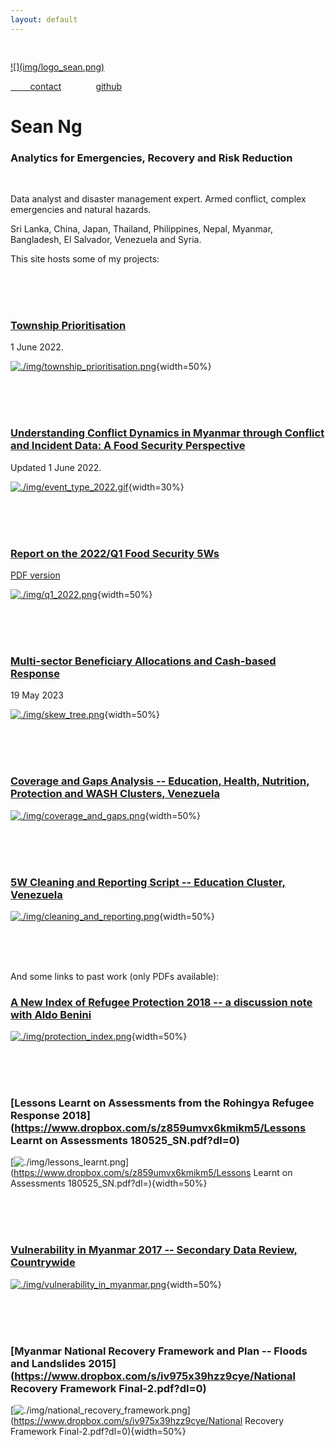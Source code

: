 ```yaml
---
layout: default
---
```




<div class="row" style="padding-top: 30px;">
<div class="col-sm-3">


<a href = "https://github.com/seanywng">
![](img/logo_sean.png)


&nbsp;&nbsp;&nbsp;&nbsp;&nbsp;&nbsp;&nbsp;&nbsp;[contact](mailto:seanywng@gmail.com)
&nbsp;&nbsp;&nbsp;&nbsp;&nbsp;&nbsp;&nbsp;&nbsp;&nbsp;&nbsp;&nbsp;&nbsp;&nbsp;[github](https://github.com/seanywng)


</div>
<div class="col-sm-9">

# **Sean Ng**

### **Analytics for Emergencies, Recovery and Risk Reduction**

<br>

Data analyst and disaster management expert. Armed conflict, complex emergencies and natural hazards.  

Sri Lanka, China, Japan, Thailand, Philippines, Nepal, Myanmar, Bangladesh, El Salvador, Venezuela and Syria.

This site hosts some of my projects: 

<br><br><br>


### [Township Prioritisation](https://food-security-cluster-myanmar.github.io/mmr_township_prioritisation/)
1 June 2022. 

[![./img/township_prioritisation.png](./img/township_prioritisation.png)](https://food-security-cluster-myanmar.github.io/mmr_township_prioritisation/){width=50%}

<br><br><br>

### [Understanding Conflict Dynamics in Myanmar through Conflict and Incident Data: A Food Security Perspective](https://food-security-cluster-myanmar.github.io/exploratory-data-analysis-acled-fsc/)
Updated 1 June 2022. 

[![./img/event_type_2022.gif](./img/event_type_2022.gif)](https://food-security-cluster-myanmar.github.io/exploratory-data-analysis-acled-fsc/){width=30%}

<br><br><br>

### [Report on the 2022/Q1 Food Security 5Ws](https://food-security-cluster-myanmar.github.io/fsc_5ws_first_quarter_2022/)
[PDF version](https://www.dropbox.com/s/ibswwmfhjpp9odh/fsc_2022_q1_5ws_report.pdf?dl=0)

[![./img/q1_2022.png](./img/q1_2022.png)](https://food-security-cluster-myanmar.github.io/fsc_5ws_first_quarter_2022/){width=50%}

<br><br><br>

### [Multi-sector Beneficiary Allocations and Cash-based Response](https://northwest-syria-cash-working-group.github.io/multisector_4Ws_review/#1) 
19 May 2023

[![./img/skew_tree.png](./img/skew_tree.png)](https://northwest-syria-cash-working-group.github.io/multisector_4Ws_review/#1){width=50%}

<br><br><br>

### [Coverage and Gaps Analysis -- Education, Health, Nutrition, Protection and WASH Clusters, Venezuela](https://seanywng.github.io/coverage_gaps_venezuela/)

[![./img/coverage_and_gaps.png](./img/coverage_and_gaps.png)](https://seanywng.github.io/coverage_gaps_venezuela/){width=50%}

<br><br><br>

### [5W Cleaning and Reporting Script -- Education Cluster, Venezuela](https://seanywng.github.io/5W/)

[![./img/cleaning_and_reporting.png](./img/cleaning_and_reporting.png)](https://seanywng.github.io/5W/){width=50%}

<br><br><br>

And some links to past work (only PDFs available): 

### [A New Index of Refugee Protection 2018 -- a discussion note with Aldo Benini](http://aldo-benini.org/Level2/HumanitData/Benini_Ng__A_New_Protection_Index__180806.pdf)

[![./img/protection_index.png](./img/protection_index.png)](http://aldo-benini.org/Level2/HumanitData/Benini_Ng__A_New_Protection_Index__180806.pdf){width=50%}

<br><br><br>

### [Lessons Learnt on Assessments from the Rohingya Refugee Response 2018](https://www.dropbox.com/s/z859umvx6kmikm5/Lessons Learnt on Assessments 180525_SN.pdf?dl=0)

[![./img/lessons_learnt.png](./img/lessons_learnt.png)](https://www.dropbox.com/s/z859umvx6kmikm5/Lessons Learnt on Assessments 180525_SN.pdf?dl=){width=50%}

<br><br><br>

### [Vulnerability in Myanmar 2017 -- Secondary Data Review, Countrywide](https://themimu.info/sites/themimu.info/files/documents/Report_Vulnerability_in_Myanmar_HARP-MIMU_Jun2018_ENG_Print_version.pdf)

[![./img/vulnerability_in_myanmar.png](./img/vulnerability_in_myanmar.png)](https://themimu.info/sites/themimu.info/files/documents/Report_Vulnerability_in_Myanmar_HARP-MIMU_Jun2018_ENG_Print_version.pdf){width=50%}

<br><br><br>

### [Myanmar National Recovery Framework and Plan -- Floods and Landslides 2015](https://www.dropbox.com/s/iv975x39hzz9cye/National Recovery Framework Final-2.pdf?dl=0)

[![./img/national_recovery_framework.png](./img/national_recovery_framework.png)](https://www.dropbox.com/s/iv975x39hzz9cye/National Recovery Framework Final-2.pdf?dl=0){width=50%}

